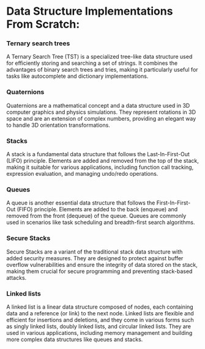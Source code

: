 # Data Structure Implementations From Scratch:<br />
### Ternary search trees <br />
A Ternary Search Tree (TST) is a specialized tree-like data structure used for efficiently storing and searching a set of strings. It combines the advantages of binary search trees and tries, making it particularly useful for tasks like autocomplete and dictionary implementations.
<br />
### Quaternions <br />
Quaternions are a mathematical concept and a data structure used in 3D computer graphics and physics simulations. They represent rotations in 3D space and are an extension of complex numbers, providing an elegant way to handle 3D orientation transformations.
<br />
### Stacks <br />
A stack is a fundamental data structure that follows the Last-In-First-Out (LIFO) principle. Elements are added and removed from the top of the stack, making it suitable for various applications, including function call tracking, expression evaluation, and managing undo/redo operations.
<br />
### Queues <br />
A queue is another essential data structure that follows the First-In-First-Out (FIFO) principle. Elements are added to the back (enqueue) and removed from the front (dequeue) of the queue. Queues are commonly used in scenarios like task scheduling and breadth-first search algorithms.
<br />
### Secure Stacks <br />
Secure Stacks are a variant of the traditional stack data structure with added security measures. They are designed to protect against buffer overflow vulnerabilities and ensure the integrity of data stored on the stack, making them crucial for secure programming and preventing stack-based attacks.
### Linked lists 
A linked list is a linear data structure composed of nodes, each containing data and a reference (or link) to the next node. Linked lists are flexible and efficient for insertions and deletions, and they come in various forms such as singly linked lists, doubly linked lists, and circular linked lists. They are used in various applications, including memory management and building more complex data structures like queues and stacks.
<br />

